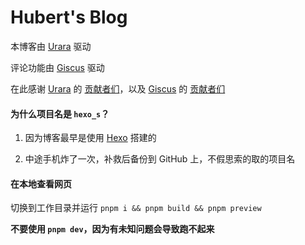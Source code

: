 # Hubert's Blog

本博客由 [Urara](https://github.com/importantimport/urara/) 驱动

评论功能由 [Giscus](https://github.com/giscus/giscus) 驱动

在此感谢 [Urara](https://github.com/importantimport/urara/) 的 [贡献者们](https://github.com/importantimport/urara/graphs/contributors)，以及 [Giscus](https://github.com/giscus/giscus) 的 [贡献者们](https://github.com/giscus/giscus/graphs/contributors)

#### 为什么项目名是 `hexo_s`？

1. 因为博客最早是使用 [Hexo](https://github.com/hexojs) 搭建的

2. 中途手机炸了一次，补救后备份到 GitHub 上，不假思索的取的项目名

#### 在本地查看网页

切换到工作目录并运行 `pnpm i && pnpm build && pnpm preview`

**不要使用 `pnpm dev`，因为有未知问题会导致跑不起来**
